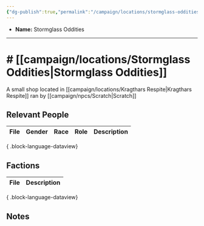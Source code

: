 ```yaml
---
{"dg-publish":true,"permalink":"/campaign/locations/stormglass-oddities/","noteIcon":"","created":"2025-10-26T20:26:37.759-07:00","updated":"2025-10-27T16:35:54.891-07:00"}
---
```



<p><span><ul>
<li dir="auto"><strong>Name:</strong> Stormglass Oddities</li>
</ul></span></p>

---

# # [[campaign/locations/Stormglass Oddities\|Stormglass Oddities]]
A small shop located in [[campaign/locations/Kragthars Respite\|Kragthars Respite]] ran by [[campaign/npcs/Scratch\|Scratch]]

## Relevant People
| File | Gender | Race | Role | Description |
| ---- | ------ | ---- | ---- | ----------- |

{ .block-language-dataview}

## Factions
| File | Description |
| ---- | ----------- |

{ .block-language-dataview}

## Notes

